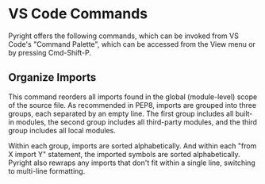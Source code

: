 # VS Code Commands

Pyright offers the following commands, which can be invoked from VS Code's "Command Palette", which can be accessed from the View menu or by pressing Cmd-Shift-P.

## Organize Imports

This command reorders all imports found in the global (module-level) scope of the source file. As recommended in PEP8, imports are grouped into three groups, each separated by an empty line. The first group includes all built-in modules, the second group includes all third-party modules, and the third group includes all local modules.

Within each group, imports are sorted alphabetically. And within each "from X import Y" statement, the imported symbols are sorted alphabetically. Pyright also rewraps any imports that don't fit within a single line, switching to multi-line formatting.
